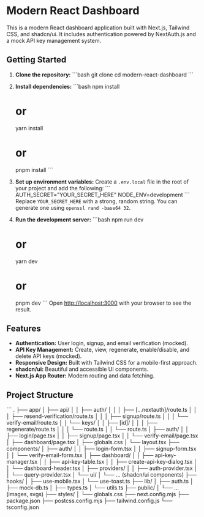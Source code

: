 # Modern React Dashboard

This is a modern React dashboard application built with Next.js, Tailwind CSS, and shadcn/ui. It includes authentication powered by NextAuth.js and a mock API key management system.

## Getting Started

1.  **Clone the repository:**
    \`\`\`bash
    git clone <repository-url>
    cd modern-react-dashboard
    \`\`\`
2.  **Install dependencies:**
    \`\`\`bash
    npm install
    # or
    yarn install
    # or
    pnpm install
    \`\`\`
3.  **Set up environment variables:**
    Create a `.env.local` file in the root of your project and add the following:
    \`\`\`
    AUTH_SECRET="YOUR_SECRET_HERE"
    NODE_ENV=development
    \`\`\`
    Replace `YOUR_SECRET_HERE` with a strong, random string. You can generate one using `openssl rand -base64 32`.

4.  **Run the development server:**
    \`\`\`bash
    npm run dev
    # or
    yarn dev
    # or
    pnpm dev
    \`\`\`
    Open [http://localhost:3000](http://localhost:3000) with your browser to see the result.

## Features

*   **Authentication:** User login, signup, and email verification (mocked).
*   **API Key Management:** Create, view, regenerate, enable/disable, and delete API keys (mocked).
*   **Responsive Design:** Built with Tailwind CSS for a mobile-first approach.
*   **shadcn/ui:** Beautiful and accessible UI components.
*   **Next.js App Router:** Modern routing and data fetching.

## Project Structure

\`\`\`
.
├── app/
│   ├── api/
│   │   ├── auth/
│   │   │   ├── [...nextauth]/route.ts
│   │   │   ├── resend-verification/route.ts
│   │   │   ├── signup/route.ts
│   │   │   └── verify-email/route.ts
│   │   └── keys/
│   │       ├── [id]/
│   │       │   ├── regenerate/route.ts
│   │       │   └── route.ts
│   │       └── route.ts
│   ├── auth/
│   │   ├── login/page.tsx
│   │   ├── signup/page.tsx
│   │   └── verify-email/page.tsx
│   ├── dashboard/page.tsx
│   ├── globals.css
│   └── layout.tsx
├── components/
│   ├── auth/
│   │   ├── login-form.tsx
│   │   ├── signup-form.tsx
│   │   └── verify-email-form.tsx
│   ├── dashboard/
│   │   ├── api-key-manager.tsx
│   │   ├── api-key-table.tsx
│   │   ├── create-api-key-dialog.tsx
│   │   └── dashboard-header.tsx
│   ├── providers/
│   │   ├── auth-provider.tsx
│   │   └── query-provider.tsx
│   └── ui/
│       └── ... (shadcn/ui components)
├── hooks/
│   ├── use-mobile.tsx
│   └── use-toast.ts
├── lib/
│   ├── auth.ts
│   ├── mock-db.ts
│   ├── types.ts
│   └── utils.ts
├── public/
│   └── ... (images, svgs)
├── styles/
│   └── globals.css
├── next.config.mjs
├── package.json
├── postcss.config.mjs
├── tailwind.config.js
└── tsconfig.json
